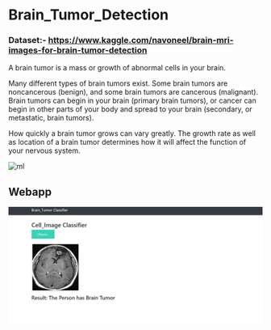 # Brain_Tumor_Detection

### Dataset:- https://www.kaggle.com/navoneel/brain-mri-images-for-brain-tumor-detection

A brain tumor is a mass or growth of abnormal cells in your brain.

Many different types of brain tumors exist. Some brain tumors are noncancerous (benign), and some brain tumors are cancerous (malignant). Brain tumors can begin in your brain (primary brain tumors), or cancer can begin in other parts of your body and spread to your brain (secondary, or metastatic, brain tumors).

How quickly a brain tumor grows can vary greatly. The growth rate as well as location of a brain tumor determines how it will affect the function of your nervous system.

![ml](https://www.sciencenews.org/wp-content/uploads/2018/06/062618_AC_poliovirus_feat.jpg)

## Webapp
![ml](img/1.PNG)
